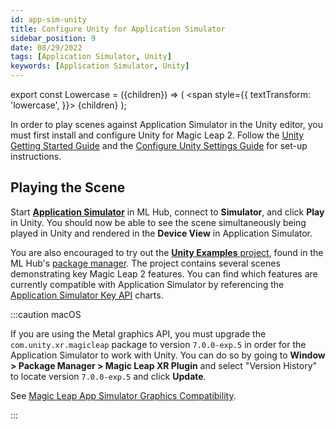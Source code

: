 ```yaml
---
id: app-sim-unity
title: Configure Unity for Application Simulator
sidebar_position: 9
date: 08/29/2022
tags: [Application Simulator, Unity]
keywords: [Application Simulator, Unity]
---
```


export const Lowercase = ({children}) => (
  <span
    style={{
      textTransform: 'lowercase',
    }}>
    {children}
  </span>
);

In order to play scenes against Application Simulator in the Unity editor, you must first install and configure Unity for Magic Leap 2. Follow the [Unity Getting Started Guide](/versioned_docs/version-1.1.0-dev2/guides/unity/getting-started/unity-getting-started.md) and the [Configure Unity Settings Guide](/versioned_docs/version-1.1.0-dev2/guides/unity/getting-started/configure-unity-settings.md) for set-up instructions.

## Playing the Scene

Start [**Application Simulator**](/versioned_docs/version-1.1.0-dev2/guides/developer-tools/app-sim/using-app-sim.md) in ML Hub, connect to **Simulator**, and click **Play** in Unity. You should now be able to see the scene simultaneously being played in Unity and rendered in the **Device View** in Application Simulator.

You are also encouraged to try out the [**Unity Examples** project](/versioned_docs/version-1.1.0-dev2/guides/unity/sdk-example-scenes/sdk-install-setup.md), found in the ML Hub's [package manager](/versioned_docs/version-1.1.0-dev2/guides/developer-tools/ml-hub/ml-hub-package-manager.md). The project contains several scenes demonstrating key Magic Leap 2 features. You can find which features are currently compatible with Application Simulator by referencing the [Application Simulator Key API](/versioned_docs/version-1.1.0-dev2/guides/developer-tools/app-sim/app-sim-key-api-features.md) charts.

:::caution <Lowercase>mac</Lowercase>OS

If you are using the Metal graphics API, you must upgrade the `com.unity.xr.magicleap` package to version `7.0.0-exp.5` in order for the Application Simulator to work with Unity.
You can do so by going to **Window > Package Manager > Magic Leap XR Plugin** and select "Version History" to locate version `7.0.0-exp.5` and click **Update**.

See [Magic Leap App Simulator Graphics Compatibility](/versioned_docs/version-1.1.0-dev2/guides/developer-tools/app-sim/app-sim-graphics-compatibility.md).  

:::
